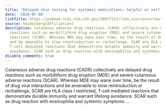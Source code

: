 ```yaml
---
title: 'Delayed skin testing for systemic medications: helpful or not?'
date: '2024-07-08'
linkTitle: https://pubmed.ncbi.nlm.nih.gov/38977212/?utm_source=curl&utm_medium=rss&utm_campaign=pubmed-2&utm_content=1FakS-2QOkCT8HsMOQP1bCRQ4YzyumYOmxmF0moLsQ3dFB1E9V&fc=20220326224207&ff=20240709184535&v=2.18.0.post9+e462414
source: heidelberg[Affiliation]
description: Cutaneous adverse drug reactions (CADR) collectively are delayed drug
  reactions such as morbilliform drug eruption (MDE) and severe cutaneous adverse
  reactions (SCAR). Whereas MDE may wane over time, be the result of drug viral interactions
  and be amenable to slow reintroduction or rechallenge, SCAR are HLA class I restricted,
  T-cell mediated reactions that demonstrate durable immunity and warrant lifelong
  avoidance. SCAR such as drug reaction with eosinophilia and systemic symptoms ...
disable_comments: true
---
```

Cutaneous adverse drug reactions (CADR) collectively are delayed drug reactions such as morbilliform drug eruption (MDE) and severe cutaneous adverse reactions (SCAR). Whereas MDE may wane over time, be the result of drug viral interactions and be amenable to slow reintroduction or rechallenge, SCAR are HLA class I restricted, T-cell mediated reactions that demonstrate durable immunity and warrant lifelong avoidance. SCAR such as drug reaction with eosinophilia and systemic symptoms ...